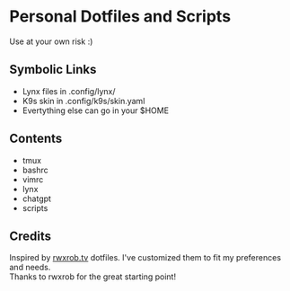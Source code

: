 # Personal Dotfiles and Scripts

Use at your own risk :)

## Symbolic Links

* Lynx files in .config/lynx/
* K9s skin in .config/k9s/skin.yaml
* Evertything else can go in your $HOME

## Contents

* tmux
* bashrc
* vimrc
* lynx
* chatgpt
* scripts

## Credits

Inspired by [rwxrob.tv](https://www.twitch.tv/rwxrob) dotfiles. I've customized them to fit my preferences and needs.  
Thanks to rwxrob for the great starting point!
